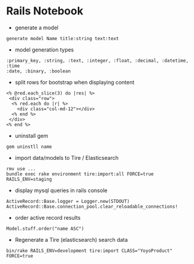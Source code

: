 # Rails Notebook

- generate a model
```
generate model Name title:string text:text

```

- model generation types
```
:primary_key, :string, :text, :integer, :float, :decimal, :datetime, :time
:date, :binary, :boolean

```

- split rows for bootstrap when displaying content
```
<% @red.each_slice(3) do |res| %>
 <div class="row">
  <% red.each do |r| %>
    <div class="col-md-12"></div>
  <% end %>
 </div>
<% end %>

```

- uninstall gem
```
gem uninstll name

```

- import data/models to Tire / Elasticsearch
```
rmv use ...
bundle exec rake environment tire:import:all FORCE=true RAILS_ENV=staging

```

- display mysql queries in rails console
```
ActiveRecord::Base.logger = Logger.new(STDOUT)
ActiveRecord::Base.connection_pool.clear_reloadable_connections!

```

- order active record results
```
Model.stuff.order("name ASC")

```

- Regenerate a Tire (elasticsearch) search data
```
bin/rake RAILS_ENV=development tire:import CLASS="YoyoProduct" FORCE=true

```
